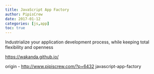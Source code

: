 ```yaml
---
title: JavaScript App Factory
author: PipisCrew
date: 2017-01-12
categories: [js,app]
toc: true
---
```


Industrialize your application development process, while keeping total flexibility and openness

https://wakanda.github.io/

origin - http://www.pipiscrew.com/?p=6432 javascript-app-factory